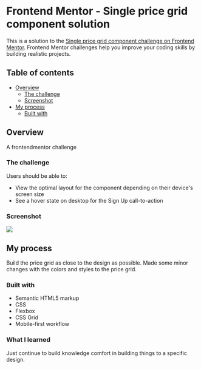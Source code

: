 # Frontend Mentor - Single price grid component solution

This is a solution to the [Single price grid component challenge on Frontend Mentor](https://www.frontendmentor.io/challenges/single-price-grid-component-5ce41129d0ff452fec5abbbc). Frontend Mentor challenges help you improve your coding skills by building realistic projects.

## Table of contents

- [Overview](#overview)
  - [The challenge](#the-challenge)
  - [Screenshot](#screenshot)
- [My process](#my-process)
  - [Built with](#built-with)

## Overview

A frontendmentor challenge

### The challenge

Users should be able to:

- View the optimal layout for the component depending on their device's screen size
- See a hover state on desktop for the Sign Up call-to-action

### Screenshot

![](./design/desktop-preview.jpg)

## My process

Build the price grid as close to the design as possible. Made some minor changes with the colors and styles to the price grid.

### Built with

- Semantic HTML5 markup
- CSS
- Flexbox
- CSS Grid
- Mobile-first workflow

### What I learned

Just continue to build knowledge comfort in building things to a specific design.
